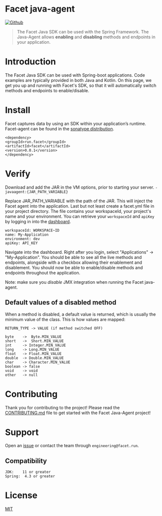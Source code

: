# Facet java-agent
[![Github](https://github.com/facet-tech/agent-java/actions/workflows/main.yml/badge.svg)](https://github.com/facet-tech/agent-java/actions/workflows/main.yml/badge.svg)

> The Facet Java SDK can be used with the Spring Framework. The Java-Agent allows **enabling** and **disabling** methods and endpoints in your application.

# Introduction

The Facet Java SDK can be used with Spring-boot applications. Code examples are typically provided in both Java and Kotlin. On this page, we get you up and running with Facet's SDK, so that it will automatically switch methods and endpoints to enable/disable.

# Install

Facet captures data by using an SDK within your application’s runtime. Facet-agent can be found in the [sonatype distribution](https://search.maven.org/artifact/run.facet.agent.java/facet-agent).
```
<dependency>
<groupId>run.facet</groupId>
<artifactId>facet</artifactId>
<version>0.0.1</version>
</dependency>
```

# Verify

Download and add the JAR in the VM options, prior to starting your server.
`-javaagent:{JAR_PATH_VARIABLE}`

Replace JAR_PATH_VARIABLE with the path of the JAR. This will inject the Facet agent into the application. Last but not least create a facet.yml file in your project directory. The file contains your workspaceId, your project's name and your environment. You can retrieve your `workspaceId` and `apiKey`  by logging in into the [dashboard](http://app.facet.run/).
```
workspaceId: WORKSPACE~ID
name: My-Application
environment: dev
apiKey: API_KEY
```

Navigate into the dashboard. Right after you login, select "Applications" -> "My-Application". You should be able to see all the live methods and endpoints, alongside with a checkbox allowing their enablement and disablement. You should now be able to enable/disable methods and endpoints throughout the application.

Note: make sure you *disable* JMX integration when running the Facet java-agent.

## Default values of a disabled method

When a method is disabled, a default value is returned, which is usually the minimum value of the class. This is how values are mapped:
```
RETURN_TYPE -> VALUE (if method switched OFF)

byte    ->  Byte.MIN_VALUE
short   ->  Short.MIN_VALUE
int     -> Integer.MIN_VALUE
long    -> Long.MIN_VALUE
float   -> Float.MIN_VALUE
double  -> Double.MIN_VALUE
char    -> Character.MIN_VALUE
boolean -> false
void    -> void
other   -> null
```

# Contributing

Thank you for contributing to the project! Please read the [CONTRIBUTING.md](./CONTRIBUTING.md) file to get started with the Facet Java-Agent project!

# Support

Open an [issue](https://github.com/facet-tech/agent-java/issues) or contact the team through `engineering@facet.run`.

## Compatibility
```
JDK:    11 or greater
Spring:  4.3 or greater
```


# License
[MIT](./LICENSE)
